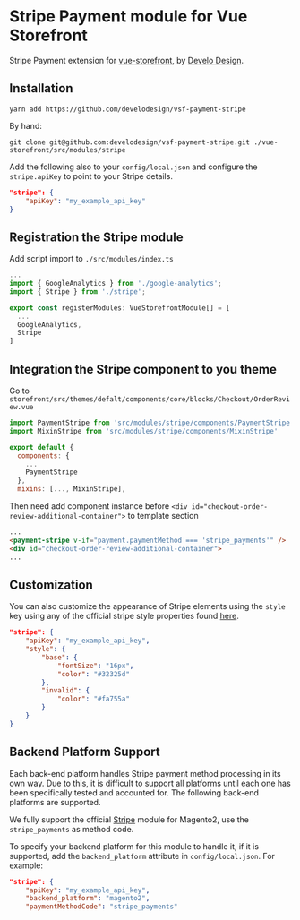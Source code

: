 # Stripe Payment module for Vue Storefront

Stripe Payment extension for [vue-storefront](https://github.com/DivanteLtd/vue-storefront), by [Develo Design](https://develodesign.co.uk).

## Installation

```shell
yarn add https://github.com/develodesign/vsf-payment-stripe
```

By hand:
```shell
git clone git@github.com:develodesign/vsf-payment-stripe.git ./vue-storefront/src/modules/stripe
```

Add the following also to your `config/local.json` and configure the `stripe.apiKey` to point to your Stripe details.

```json
"stripe": {
    "apiKey": "my_example_api_key"
}
```

## Registration the Stripe module

Add script import to `./src/modules/index.ts`

```js
...
import { GoogleAnalytics } from './google-analytics';
import { Stripe } from './stripe';

export const registerModules: VueStorefrontModule[] = [
  ...
  GoogleAnalytics,
  Stripe
]
```

## Integration the Stripe component to you theme

Go to `storefront/src/themes/defalt/components/core/blocks/Checkout/OrderReview.vue`

```js
import PaymentStripe from 'src/modules/stripe/components/PaymentStripe'
import MixinStripe from 'src/modules/stripe/components/MixinStripe'

export default {
  components: {
    ...
    PaymentStripe
  },
  mixins: [..., MixinStripe],
```

Then need add component instance before `<div id="checkout-order-review-additional-container">` to template section

```html
...
<payment-stripe v-if="payment.paymentMethod === 'stripe_payments'" />
<div id="checkout-order-review-additional-container">
...
```

## Customization

You can also customize the appearance of Stripe elements using the `style` key using any of the official stripe style properties found [here](https://stripe.com/docs/stripe-js/reference#stripe-elements).
```json
"stripe": {
    "apiKey": "my_example_api_key",
    "style": {
        "base": {
            "fontSize": "16px",
            "color": "#32325d"
        },
        "invalid": {
            "color": "#fa755a"
        }
    }
}
```

## Backend Platform Support
Each back-end platform handles Stripe payment method processing in its own way. Due to this, it is difficult to support all platforms until each one has been specifically tested and accounted for. The following back-end platforms are supported.

We fully support the official [Stripe](https://stripe.com/docs/plugins/magento/install#download) module for Magento2, use the `stripe_payments` as method code.

To specify your backend platform for this module to handle it, if it is supported, add the `backend_platform` attribute in `config/local.json`. For example:
```json
"stripe": {
    "apiKey": "my_example_api_key",
    "backend_platform": "magento2",
    "paymentMethodCode": "stripe_payments"
```
